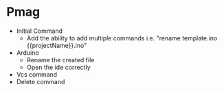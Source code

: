 # Pmag
- Initial Command
  - Add the ability to add multiple commands i.e. "rename template.ino {{projectName}}.ino"
- Arduino
  - Rename the created file
  - Open the ide correctly
- Vcs command
- Delete command
